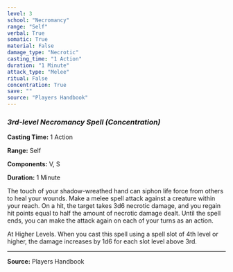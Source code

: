 ```yaml
---
level: 3
school: "Necromancy"
range: "Self"
verbal: True
somatic: True
material: False
damage_type: "Necrotic"
casting_time: "1 Action"
duration: "1 Minute"
attack_type: "Melee"
ritual: False
concentration: True
save: ""
source: "Players Handbook"
---
```


### *3rd-level Necromancy Spell* *(Concentration)*

**Casting Time:** 1 Action

**Range:** Self

**Components:** V, S

**Duration:** 1 Minute

The touch of your shadow-wreathed hand can siphon life force from others to heal your wounds. Make a melee spell attack against a creature within your reach. On a hit, the target takes 3d6 necrotic damage, and you regain hit points equal to half the amount of necrotic damage dealt. Until the spell ends, you can make the attack again on each of your turns as an action.
 
 At Higher Levels. When you cast this spell using a spell slot of 4th level or higher, the damage increases by 1d6 for each slot level above 3rd.

---
**Source:** Players Handbook
